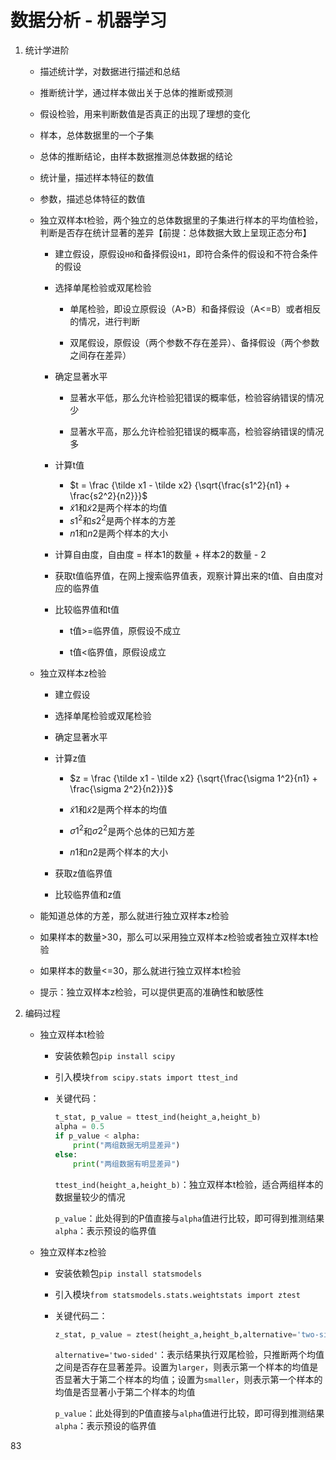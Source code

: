 # 数据分析 - 机器学习

1. 统计学进阶
   
   - 描述统计学，对数据进行描述和总结
   
   - 推断统计学，通过样本做出关于总体的推断或预测
   
   - 假设检验，用来判断数值是否真正的出现了理想的变化
   
   - 样本，总体数据里的一个子集
   
   - 总体的推断结论，由样本数据推测总体数据的结论
   
   - 统计量，描述样本特征的数值
   
   - 参数，描述总体特征的数值
   
   - 独立双样本t检验，两个独立的总体数据里的子集进行样本的平均值检验，判断是否存在统计显著的差异【前提：总体数据大致上呈现正态分布】
     
     - 建立假设，原假设`H0`和备择假设`H1`，即符合条件的假设和不符合条件的假设
     
     - 选择单尾检验或双尾检验
       
       - 单尾检验，即设立原假设（A>B）和备择假设（A<=B）或者相反的情况，进行判断
       
       - 双尾假设，原假设（两个参数不存在差异）、备择假设（两个参数之间存在差异）
     
     - 确定显著水平
       
       - 显著水平低，那么允许检验犯错误的概率低，检验容纳错误的情况少
       
       - 显著水平高，那么允许检验犯错误的概率高，检验容纳错误的情况多
     
     - 计算t值
       
       - $t = \frac {\tilde x1 - \tilde x2} {\sqrt{\frac{s1^2}{n1} + \frac{s2^2}{n2}}}$
       - $\tilde x1$和$\tilde x2$是两个样本的均值
       - $s1^2$和$s2^2$是两个样本的方差
       - $n1$和$n2$是两个样本的大小
     
     - 计算自由度，自由度 = 样本1的数量 + 样本2的数量 - 2
     
     - 获取t值临界值，在网上搜索临界值表，观察计算出来的t值、自由度对应的临界值
     
     - 比较临界值和t值
       
       - t值>=临界值，原假设不成立
       
       - t值<临界值，原假设成立
   
   - 独立双样本z检验
     
     - 建立假设
     
     - 选择单尾检验或双尾检验
     
     - 确定显著水平
     
     - 计算z值
       
       - $z = \frac {\tilde x1 - \tilde x2} {\sqrt{\frac{\sigma 1^2}{n1} + \frac{\sigma 2^2}{n2}}}$
       
       - $\tilde x1$和$\tilde x2$是两个样本的均值
       
       - $\sigma 1^2$和$\sigma 2^2$是两个总体的已知方差
       
       - $n1$和$n2$是两个样本的大小
     
     - 获取z值临界值
     
     - 比较临界值和z值
   
   - 能知道总体的方差，那么就进行独立双样本z检验
   
   - 如果样本的数量>30，那么可以采用独立双样本z检验或者独立双样本t检验
   
   - 如果样本的数量<=30，那么就进行独立双样本t检验
   
   - 提示：独立双样本z检验，可以提供更高的准确性和敏感性

2. 编码过程
   
   - 独立双样本t检验
     
     - 安装依赖包`pip install scipy`
     
     - 引入模块`from scipy.stats import ttest_ind`
     
     - 关键代码：
       
       ```python
       t_stat, p_value = ttest_ind(height_a,height_b)
       alpha = 0.5
       if p_value < alpha:
           print("两组数据无明显差异")
       else:
           print("两组数据有明显差异")
       ```
       
       `ttest_ind(height_a,height_b)`：独立双样本t检验，适合两组样本的数据量较少的情况
       
       `p_value`：此处得到的P值直接与`alpha`值进行比较，即可得到推测结果`alpha`：表示预设的临界值
   
   - 独立双样本z检验
     
     - 安装依赖包`pip install statsmodels`
     
     - 引入模块`from statsmodels.stats.weightstats import ztest`
     
     - 关键代码二：
       
       ```python
       z_stat, p_value = ztest(height_a,height_b,alternative='two-sided')
       ```
       
       `alternative='two-sided'`：表示结果执行双尾检验，只推断两个均值之间是否存在显著差异。设置为`larger`，则表示第一个样本的均值是否显著大于第二个样本的均值；设置为`smaller`，则表示第一个样本的均值是否显著小于第二个样本的均值
       
       `p_value`：此处得到的P值直接与`alpha`值进行比较，即可得到推测结果`alpha`：表示预设的临界值

83
